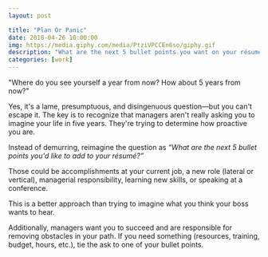 ```yaml
---
layout: post

title: "Plan Or Panic"
date: 2018-04-26 10:00:00
img: https://media.giphy.com/media/PtziVPCCEn6so/giphy.gif
description: "What are the next 5 bullet points you want on your résumé?"
categories: [work]
---
```


"Where do you see yourself a year from now? How about 5 years from now?"

Yes, it's a lame, presumptuous, and disingenuous question&mdash;but you can't escape it. The key is to recognize that managers aren't really asking you to imagine your life in five years. They're trying to determine how proactive you are.

Instead of demurring, reimagine the question as _“What are the next 5 bullet points you'd like to add to your résumé?”_

Those could be accomplishments at your current job, a new role (lateral or vertical), managerial responsibility, learning new skills, or speaking at a conference.

This is a better approach than trying to imagine what you think your boss wants to hear.

Additionally, managers want you to succeed and are responsible for removing obstacles in your path. If you need something (resources, training, budget, hours, etc.), tie the ask to one of your bullet points.